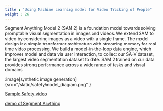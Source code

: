 ```yaml
---
title : "Using Machine Learning model for Video Tracking of People"
weight : 26
---
```



Segment Anything Model 2 (SAM 2) is a foundation model towards solving promptable visual segmentation in images and videos. We extend SAM to video by considering images as a video with a single frame. The model design is a simple transformer architecture with streaming memory for real-time video processing. We build a model-in-the-loop data engine, which improves model and data via user interaction, to collect our SA-V dataset, the largest video segmentation dataset to date. SAM 2 trained on our data provides strong performance across a wide range of tasks and visual domains.

:image[synthetic image generation]{src="/static/safety/model_diagram.png" }



[Sample Safety video](https://ws-assets-prod-iad-r-pdx-f3b3f9f1a7d6a3d0.s3.us-west-2.amazonaws.com/761eaa28-7624-432c-9c2e-0b1b6c4bd953/workerzonedetection.mp4  "Sample Safety video")




[demo of Segment Anything ](https://sam2.metademolab.com/)
